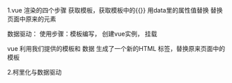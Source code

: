 1.vue 渲染的四个步骤
  获取模板，获取模板中的{{}}
  用data里的属性值替换
  替换页面中原来的元素

数据驱动：
使用步骤：模板编写， 创建vue实例， 挂载

vue 利用我们提供的模板和 数据 生成了一个新的HTML 标签，替换原来页面中的模板


2.柯里化与数据驱动
